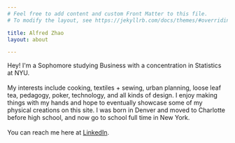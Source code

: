 ```yaml
---
# Feel free to add content and custom Front Matter to this file.
# To modify the layout, see https://jekyllrb.com/docs/themes/#overriding-theme-defaults

title: Alfred Zhao
layout: about

---
```


Hey! I'm a Sophomore studying Business with a concentration in Statistics at NYU.
<br><br>
My interests include cooking, textiles + sewing, urban planning, loose leaf tea, pedagogy, poker, technology, and all kinds of design. I enjoy making things with my hands and hope to eventually showcase some of my physical creations on this site. I was born in Denver and moved to Charlotte before high school, and now go to school full time in New York. 
<br><br>
You can reach me here at <a href = "https://www.linkedin.com/in/alfred-zhao-/" style = "text-decoration: underline;" > LinkedIn</a>.